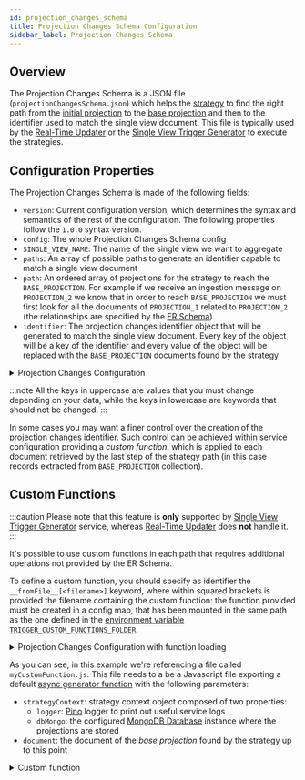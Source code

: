 ```yaml
---
id: projection_changes_schema
title: Projection Changes Schema Configuration
sidebar_label: Projection Changes Schema
---
```


## Overview

The Projection Changes Schema is a JSON file (`projectionChangesSchema.json`) which helps the [strategy](/fast_data/the_basics.md#strategies) to find the right path from the [initial projection](/fast_data/glossary.mdx)
to the [base projection](/fast_data/glossary.mdx) and then to the identifier used to match the single view document. This file is typically used
by the [Real-Time Updater](/fast_data/configuration/realtime-updater/realtime-updater.md) or the [Single View Trigger Generator](/fast_data/single_view_trigger_generator.md) to execute the strategies.

## Configuration Properties

The Projection Changes Schema is made of the following fields:

* `version`: Current configuration version, which determines the syntax and semantics of the rest of the configuration. The following properties follow the `1.0.0` syntax version.
* `config`: The whole Projection Changes Schema config
* `SINGLE_VIEW_NAME`: The name of the single view we want to aggregate
* `paths`: An array of possible paths to generate an identifier capable to match a single view document
* `path`: An ordered array of projections for the strategy to reach the `BASE_PROJECTION`. For example if we receive an ingestion message on `PROJECTION_2` we know that in order to reach `BASE_PROJECTION` we must first look for all the documents of `PROJECTION_1` related to `PROJECTION_2` (the relationships are specified by the [ER Schema](/fast_data/configuration/config_maps/erSchema.md)).
* `identifier`: The projection changes identifier object that will be generated to match the single view document. Every key of the object will be a key of the identifier and every value of the object will be replaced with the `BASE_PROJECTION` documents found by the strategy


<details><summary>Projection Changes Configuration</summary>
<p>

```json
{
  "version": "1.0.0",
  "config": {
    "sv_books": {
      "paths": [
        {
          "path": [ "pr_libraries", "pr_book_libraries", "pr_books"],
          "identifier": {
            "bookID": "ID_BOOK"
          }
        }
      ]
    }
  }
}
```

</p>
</details>

:::note
All the keys in uppercase are values that you must change depending on your data, while the keys in lowercase are keywords that should not be changed.
:::

In some cases you may want a finer control over the creation of the projection changes identifier. Such control can be achieved within service configuration providing a _custom function_,
which is applied to each document retrieved by the last step of the strategy path (in this case records extracted from `BASE_PROJECTION` collection).

## Custom Functions

:::caution
Please note that this feature is **only** supported by <ins>Single View Trigger Generator</ins> service, whereas <ins>Real-Time Updater</ins> does **not** handle it.
:::

It's possible to use custom functions in each path that requires additional operations not provided by the ER Schema. 

To define a custom function, you should specify as identifier the `__fromFile__[<filename>]` keyword,
where within squared brackets is provided the filename containing the custom function: the function provided must be created in a config map, that has been mounted in the same path as the one defined in the [environment variable `TRIGGER_CUSTOM_FUNCTIONS_FOLDER`](/fast_data/configuration/single_view_trigger_generator.mdx#environment-variables).


<details><summary>Projection Changes Configuration with function loading</summary>
<p>

```json
{
  "version": "X.Y.Z",
  "config": {
    "SINGLE_VIEW_NAME": {
      "paths": [
        {
          "path": [ "PROJECTION_2", "PROJECTION_1", "BASE_PROJECTION"],
          "identifier": "__fromFile__[myCustomFunction.js]"
        }
      ]
    }
  }
}
```

</p>
</details>

As you can see, in this example we're referencing a file called `myCustomFunction.js`. This file needs to a be a Javascript file exporting a default [async generator function](https://developer.mozilla.org/en-US/docs/Web/JavaScript/Reference/Global_Objects/AsyncGenerator) with the following parameters:

- `strategyContext`: strategy context object composed of two properties:
  - `logger`: [Pino](https://github.com/pinojs/pino) logger to print out useful service logs
  - `dbMongo`: the configured [MongoDB Database](https://mongodb.github.io/node-mongodb-native/5.2/classes/Db.html) instance where the projections are stored
- `document`: the document of the *base projection* found by the strategy up to this point


<details><summary>Custom function</summary>
<p>

```js
// note: this has to be an AsyncGenerator
module.exports = async function* myCustomFunction ({ logger, dbMongo }, document) {
  const query = { SOME_FIELD: document.SOME_FIELD }
  const documentFound = await dbMongo.collection('SOME_COLLECTION').findOne(query)
  
  yield {
    IDENTIFIER_FIELD_1: documentFound.FIELD_1,
    IDENTIFIER_FIELD_2: documentFound.FIELD_2
  }
}
```

</p>
</details>
